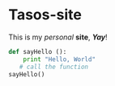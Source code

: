 # Tasos-site
 
 This is my _personal_ **site**, _**Yay**_!
 
 ```python
 def sayHello ():
     print "Hello, World"
    # call the function
 sayHello()
 
 ```
